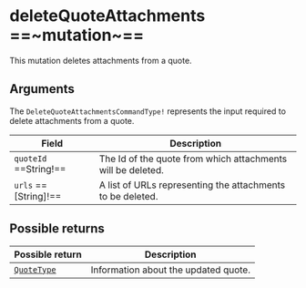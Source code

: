 # deleteQuoteAttachments ==~mutation~==

This mutation deletes attachments from a quote.

## Arguments

The `DeleteQuoteAttachmentsCommandType!` represents the input required to delete attachments from a quote.

| Field                        | Description                                    |
| ---------------------------- | -----------------------------------------------|
| `quoteId` ==String!==      | The Id of the quote from which attachments will be deleted.|
| `urls` ==[String]!==       | A list of URLs representing the attachments to be deleted. |

## Possible returns

| Possible return                                          	| Description                                 	|
|---------------------------------------------------------	|---------------------------------------------	|
| [`QuoteType`](../objects/QuoteType.md)                   	|  Information about the updated quote.        	|